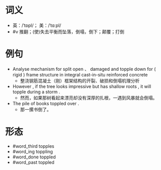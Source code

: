# 词义
- 英：/ˈtɒpl/； 美：/ˈtɑːpl/
- #v 推翻；(使)失去平衡而坠落，倒塌，倒下；颠覆；打倒
# 例句
- Analyse mechanism for split open 、 damaged and topple down for ( rigid ) frame structure in integral cast-in-situ reinforced concrete
	- 整浇钢筋混凝土（刚）框架结构的开裂、破损和倒塌机理分析
- However , if the tree looks impressive but has shallow roots , it will topple during a storm .
	- 然而，如果那树看起来漂亮却没有深厚的扎根，一遇到风暴就会倒塌。
- The pile of books toppled over .
	- 那一摞书倒了。
# 形态
- #word_third topples
- #word_ing toppling
- #word_done toppled
- #word_past toppled
